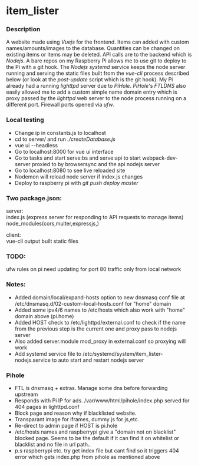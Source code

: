 # item_lister

### Description  
A website made using *Vuejs* for the frontend. Items can added with custom names/amounts/images to the database. Quantities can be changed on existing items or items may be deleted. API calls are to the backend which is *Nodejs*. A bare repos on my Raspberry Pi allows me to use git to deploy to the Pi with a git hook. The *Nodejs* *systemd* service keeps the node server running and serving the static files built from the *vue-cli* process described below (or look at the *post-update* script which is the git hook). My Pi already had a running *lighttpd* server due to *PiHole*. *PiHole*'s *FTLDNS* also easily allowed me to add a custom simple name domain entry which is proxy passed by the *lighttpd* web server to the node process running on a different port. Firewall ports opened via *ufw*.

### Local testing  
- Change ip in constants.js to localhost
- cd to server/ and run *./createDatabase.js*
- vue ui --headless
- Go to localhost:8000 for vue ui interface
- Go to tasks and start serve:bs and serve:api to start webpack-dev-server proxied to by browsersync and the api nodejs server
- Go to localhost:8080 to see live reloaded site
- Nodemon will reload node server if index.js changes
- Deploy to raspberry pi with *git push deploy master*

### Two package.json:  
server:  
    index.js (express server for responding to API requests to manage items)  
    node_modules(cors,multer,expressjs,)  
    
client:  
    vue-cli output built static files


### TODO:   
ufw rules on pi need updating for port 80 traffic only from local network


### Notes:  
- Added domain/local/expand-hosts option to new dnsmasq conf file at  /etc/dnsmasq.d/02-custom-local-hosts.conf for "home" domain
- Added some ipv4/6 names to /etc/hosts which also work with "home" domain above (pi.home)
- Added HOST check to /etc/lighttpd/external.conf to check if the name from the previous step is the current one and proxy pass to nodejs server
- Also added server.module mod_proxy in external.conf so proxying will work
- Add systemd service file to /etc/systemd/system/item_lister-nodejs.service to auto start and restart nodejs server 


### Pihole
- FTL is dnsmasq + extras. Manage some dns before forwarding upstream
- Responds with Pi IP for ads. /var/www/html/pihole/index.php served for 404 pages in lighttpd.conf
- Block page and reason why if blacklisted website.
- Transparant image for iframes, dummy js for js,etc.
- Re-direct to admin page if HOST is pi.hole
- /etc/hosts names and raspberrypi give a "domain not on blacklist" blocked page. Seems to be the default if it can find it on whitelist or blacklist and no file in url path..
- p.s raspberrypi etc. try get index file but cant find so it triggers 404 error which gets index.php from pihole as mentioned above
